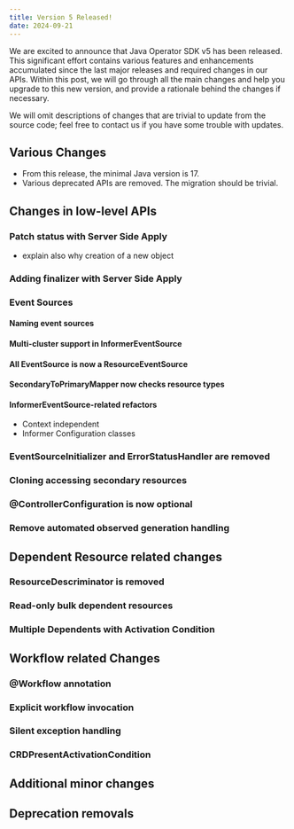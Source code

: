 ```yaml
---
title: Version 5 Released! 
date: 2024-09-21
---
```


We are excited to announce that Java Operator SDK v5 has been released. This significant effort contains
various features and enhancements accumulated since the last major releases and required changes in our APIs.
Within this post, we will go through all the main changes and help you upgrade to this new version, and provide
a rationale behind the changes if necessary.

We will omit descriptions of changes that are trivial to update from the source code; feel free to contact
us if you have some trouble with updates.

## Various Changes 

- From this release, the minimal Java version is 17.
- Various deprecated APIs are removed. The migration should be trivial.

## Changes in low-level APIs

### Patch status with Server Side Apply

- explain also why creation of a new object
 
### Adding finalizer with Server Side Apply

### Event Sources

#### Naming event sources

#### Multi-cluster support in InformerEventSource

#### All EventSource is now a ResourceEventSource

#### SecondaryToPrimaryMapper now checks resource types

#### InformerEventSource-related refactors

- Context independent
- Informer Configuration classes

### EventSourceInitializer and ErrorStatusHandler are removed

### Cloning accessing secondary resources

### @ControllerConfiguration is now optional

### Remove automated observed generation handling

## Dependent Resource related changes

### ResourceDescriminator is removed

### Read-only bulk dependent resources

### Multiple Dependents with Activation Condition

## Workflow related Changes

### @Workflow annotation

### Explicit workflow invocation

### Silent exception handling

### CRDPresentActivationCondition 

## Additional minor changes

## Deprecation removals
